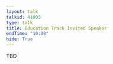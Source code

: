 ```yaml
---
layout: talk
talkid: 41003
type: talk
title: Education Track Invited Speaker
endTime: "10:00"
hide: True
---
```


TBD
